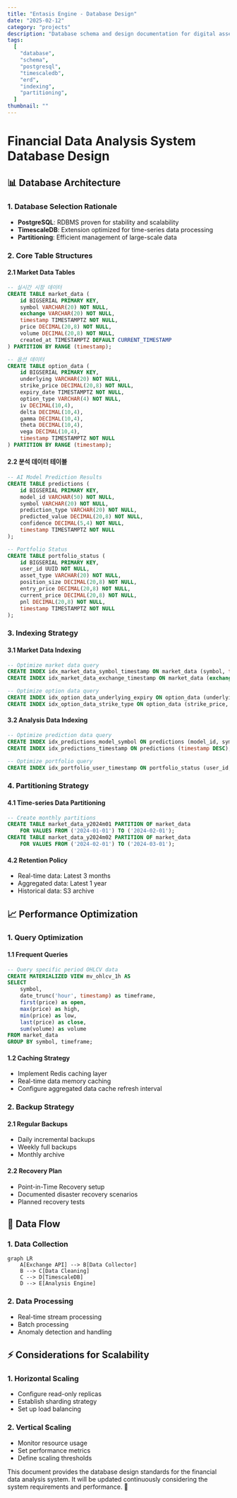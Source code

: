 ```yaml
---
title: "Entasis Engine - Database Design"
date: "2025-02-12"
category: "projects"
description: "Database schema and design documentation for digital asset data analysis system"
tags:
  [
    "database",
    "schema",
    "postgresql",
    "timescaledb",
    "erd",
    "indexing",
    "partitioning",
  ]
thumbnail: ""
---
```


# Financial Data Analysis System Database Design

## 📊 Database Architecture

### 1. Database Selection Rationale

- **PostgreSQL**: RDBMS proven for stability and scalability
- **TimescaleDB**: Extension optimized for time-series data processing
- **Partitioning**: Efficient management of large-scale data

### 2. Core Table Structures

#### 2.1 Market Data Tables

```sql
-- 실시간 시장 데이터
CREATE TABLE market_data (
    id BIGSERIAL PRIMARY KEY,
    symbol VARCHAR(20) NOT NULL,
    exchange VARCHAR(20) NOT NULL,
    timestamp TIMESTAMPTZ NOT NULL,
    price DECIMAL(20,8) NOT NULL,
    volume DECIMAL(20,8) NOT NULL,
    created_at TIMESTAMPTZ DEFAULT CURRENT_TIMESTAMP
) PARTITION BY RANGE (timestamp);

-- 옵션 데이터
CREATE TABLE option_data (
    id BIGSERIAL PRIMARY KEY,
    underlying VARCHAR(20) NOT NULL,
    strike_price DECIMAL(20,8) NOT NULL,
    expiry_date TIMESTAMPTZ NOT NULL,
    option_type VARCHAR(4) NOT NULL,
    iv DECIMAL(10,4),
    delta DECIMAL(10,4),
    gamma DECIMAL(10,4),
    theta DECIMAL(10,4),
    vega DECIMAL(10,4),
    timestamp TIMESTAMPTZ NOT NULL
) PARTITION BY RANGE (timestamp);
```

#### 2.2 분석 데이터 테이블

```sql
-- AI Model Prediction Results
CREATE TABLE predictions (
    id BIGSERIAL PRIMARY KEY,
    model_id VARCHAR(50) NOT NULL,
    symbol VARCHAR(20) NOT NULL,
    prediction_type VARCHAR(20) NOT NULL,
    predicted_value DECIMAL(20,8) NOT NULL,
    confidence DECIMAL(5,4) NOT NULL,
    timestamp TIMESTAMPTZ NOT NULL
);

-- Portfolio Status
CREATE TABLE portfolio_status (
    id BIGSERIAL PRIMARY KEY,
    user_id UUID NOT NULL,
    asset_type VARCHAR(20) NOT NULL,
    position_size DECIMAL(20,8) NOT NULL,
    entry_price DECIMAL(20,8) NOT NULL,
    current_price DECIMAL(20,8) NOT NULL,
    pnl DECIMAL(20,8) NOT NULL,
    timestamp TIMESTAMPTZ NOT NULL
);
```

### 3. Indexing Strategy

#### 3.1 Market Data Indexing

```sql
-- Optimize market data query
CREATE INDEX idx_market_data_symbol_timestamp ON market_data (symbol, timestamp DESC);
CREATE INDEX idx_market_data_exchange_timestamp ON market_data (exchange, timestamp DESC);

-- Optimize option data query
CREATE INDEX idx_option_data_underlying_expiry ON option_data (underlying, expiry_date);
CREATE INDEX idx_option_data_strike_type ON option_data (strike_price, option_type);
```

#### 3.2 Analysis Data Indexing

```sql
-- Optimize prediction data query
CREATE INDEX idx_predictions_model_symbol ON predictions (model_id, symbol);
CREATE INDEX idx_predictions_timestamp ON predictions (timestamp DESC);

-- Optimize portfolio query
CREATE INDEX idx_portfolio_user_timestamp ON portfolio_status (user_id, timestamp DESC);
```

### 4. Partitioning Strategy

#### 4.1 Time-series Data Partitioning

```sql
-- Create monthly partitions
CREATE TABLE market_data_y2024m01 PARTITION OF market_data
    FOR VALUES FROM ('2024-01-01') TO ('2024-02-01');
CREATE TABLE market_data_y2024m02 PARTITION OF market_data
    FOR VALUES FROM ('2024-02-01') TO ('2024-03-01');
```

#### 4.2 Retention Policy

- Real-time data: Latest 3 months
- Aggregated data: Latest 1 year
- Historical data: S3 archive

## 📈 Performance Optimization

### 1. Query Optimization

#### 1.1 Frequent Queries

```sql
-- Query specific period OHLCV data
CREATE MATERIALIZED VIEW mv_ohlcv_1h AS
SELECT
    symbol,
    date_trunc('hour', timestamp) as timeframe,
    first(price) as open,
    max(price) as high,
    min(price) as low,
    last(price) as close,
    sum(volume) as volume
FROM market_data
GROUP BY symbol, timeframe;
```

#### 1.2 Caching Strategy

- Implement Redis caching layer
- Real-time data memory caching
- Configure aggregated data cache refresh interval

### 2. Backup Strategy

#### 2.1 Regular Backups

- Daily incremental backups
- Weekly full backups
- Monthly archive

#### 2.2 Recovery Plan

- Point-in-Time Recovery setup
- Documented disaster recovery scenarios
- Planned recovery tests

## 🔄 Data Flow

### 1. Data Collection

```mermaid
graph LR
    A[Exchange API] --> B[Data Collector]
    B --> C[Data Cleaning]
    C --> D[TimescaleDB]
    D --> E[Analysis Engine]
```

### 2. Data Processing

- Real-time stream processing
- Batch processing
- Anomaly detection and handling

## ⚡ Considerations for Scalability

### 1. Horizontal Scaling

- Configure read-only replicas
- Establish sharding strategy
- Set up load balancing

### 2. Vertical Scaling

- Monitor resource usage
- Set performance metrics
- Define scaling thresholds

This document provides the database design standards for the financial data analysis system. It will be updated continuously considering the system requirements and performance. 🚀
